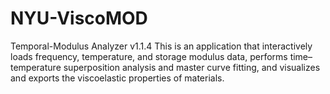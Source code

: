 # NYU-ViscoMOD
Temporal-Modulus Analyzer v1.1.4
This is an application that interactively loads frequency, temperature, and storage modulus data, performs time–temperature superposition analysis and master curve fitting, and visualizes and exports the viscoelastic properties of materials.
